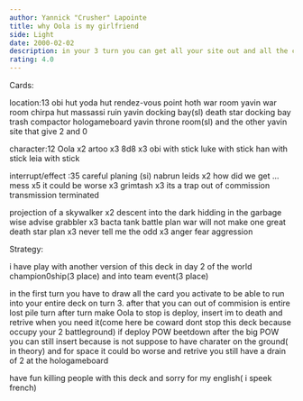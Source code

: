 ```yaml
---
author: Yannick "Crusher" Lapointe
title: why Oola is my girlfriend
side: Light
date: 2000-02-02
description: in your 3 turn you can get all your site out and all the card you need
rating: 4.0
---
```

Cards: 

location:13
obi hut
yoda hut
rendez-vous point
hoth war room
yavin war room
chirpa hut
massassi ruin
yavin docking bay(sl)
death star docking bay
trash compactor
hologameboard
yavin throne room(sl)
and the other yavin site that give 2 and 0

character:12
Oola x2
artoo x3
8d8 x3
obi with stick
luke with stick
han with stick
leia with stick

interrupt/effect :35
careful planing (si)
nabrun leids x2
how did we get ... mess x5
it could be worse x3
grimtash x3
its a trap
out of commission
transmission terminated

projection of a skywalker x2
descent into the dark
hidding in the garbage
wise advise
grabbler x3
bacta tank
battle plan
war will not make one great
death star plan x3
never tell me the odd x3
anger fear aggression  

Strategy: 

i have play with another version of this deck in day 2 of the world champion0ship(3 place) and into team event(3 place)

in the first turn you have to draw all the card you activate to be able to run into your entire deck on turn 3.
after that you can out of commision is entire lost pile turn after turn make Oola to stop is deploy, insert im to death and retrive when you need it(come here be coward dont stop this deck because occupy your 2 battleground)
if deploy POW beetdown after the big POW you can still insert because is not suppose to have charater on the ground( in theory)
and for space it could bo worse and retrive you still have a drain of 2 at the hologameboard

have fun killing people with this deck and sorry for my english( i speek french)
